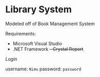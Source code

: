 # Library System

Modeled off of Book Management System

Requirements: 
- Microsoft Visual Studio
- .NET Framework
~~- Crystal Report~~

*Login*

username: `Nimu`
password: `password`

